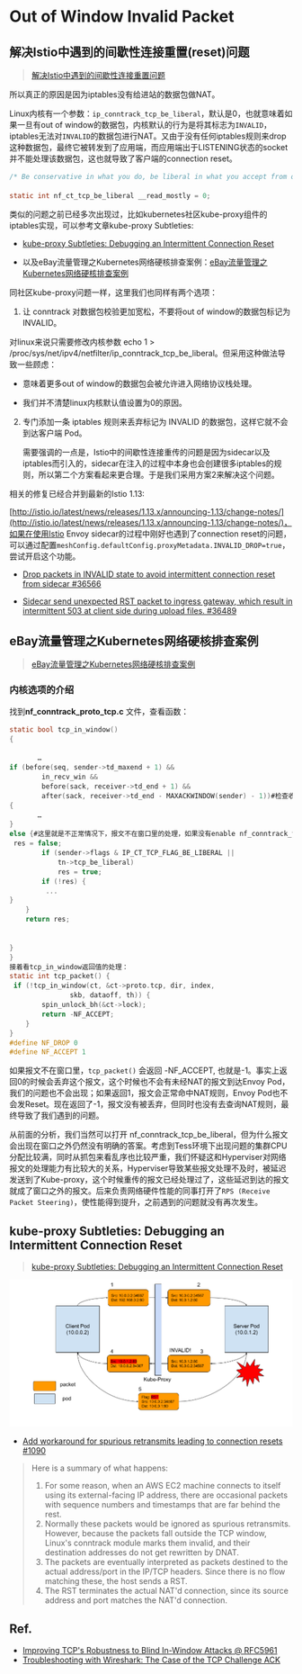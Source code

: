 # Out of Window Invalid Packet

## 解决Istio中遇到的间歇性连接重置(reset)问题

> [解决Istio中遇到的间歇性连接重置问题](https://maimai.cn/article/detail?fid=1716626083&efid=exAQgZXTj-4Tzk8rKYSjiA)



所以真正的原因是因为iptables没有给进站的数据包做NAT。

Linux内核有一个参数：`ip_conntrack_tcp_be_liberal`，默认是0，也就意味着如果一旦有out of window的数据包，内核默认的行为是将其标志为`INVALID`，iptables无法对`INVALID`的数据包进行NAT。又由于没有任何iptables规则来drop这种数据包，最终它被转发到了应用端，而应用端出于LISTENING状态的socket并不能处理该数据包，这也就导致了客户端的connection reset。

```c
/* Be conservative in what you do, be liberal in what you accept from others. If it's non-zero, we mark only out of window RST segments as INVALID. */

static int nf_ct_tcp_be_liberal __read_mostly = 0;
```



类似的问题之前已经多次出现过，比如kubernetes社区kube-proxy组件的iptables实现，可以参考文章kube-proxy Subtleties: 

- [kube-proxy Subtleties: Debugging an Intermittent Connection Reset](http://kubernetes.io/blog/2019/03/29/kube-proxy-subtleties-debugging-an-intermittent-connection-reset/)

- 以及eBay流量管理之Kubernetes网络硬核排查案例：[eBay流量管理之Kubernetes网络硬核排查案例](http://mp.weixin.qq.com/s/phcaowQWFQf9dzFCqxSCJA)



同社区kube-proxy问题一样，这里我们也同样有两个选项：

1. 让 conntrack 对数据包校验更加宽松，不要将out of window的数据包标记为 INVALID。

对linux来说只需要修改内核参数 echo 1 > /proc/sys/net/ipv4/netfilter/ip_conntrack_tcp_be_liberal。但采用这种做法导致一些顾虑：

- 意味着更多out of window的数据包会被允许进入网络协议栈处理。

- 我们并不清楚linux内核默认值设置为0的原因。

2. 专门添加一条 iptables 规则来丢弃标记为 INVALID 的数据包，这样它就不会到达客户端 Pod。

    需要强调的一点是，Istio中的间歇性连接重传的问题是因为sidecar以及iptables而引入的，sidecar在注入的过程中本身也会创建很多iptables的规则，所以第二个方案看起来更合理。于是我们采用方案2来解决这个问题。





相关的修复已经合并到最新的Istio 1.13:

[http://istio.io/latest/news/releases/1.13.x/announcing-1.13/change-notes/](http://istio.io/latest/news/releases/1.13.x/announcing-1.13/change-notes/)，如果在使用Istio Envoy sidecar的过程中刚好也遇到了connection reset的问题，可以通过配置`meshConfig.defaultConfig.proxyMetadata.INVALID_DROP=true`，尝试开启这个功能。



- [Drop packets in INVALID state to avoid intermittent connection reset from sidecar #36566](https://github.com/istio/istio/pull/36566)

- [Sidecar send unexpected RST packet to ingress gateway, which result in intermittent 503 at client side during upload files. #36489](https://github.com/istio/istio/issues/36489)





## eBay流量管理之Kubernetes网络硬核排查案例

> [eBay流量管理之Kubernetes网络硬核排查案例](http://mp.weixin.qq.com/s/phcaowQWFQf9dzFCqxSCJA)



### 内核选项的介绍

找到**nf_conntrack_proto_tcp.c** 文件，查看函数：

```c
static bool tcp_in_window()
{
      
       …
if (before(seq, sender->td_maxend + 1) &&
        in_recv_win &&
        before(sack, receiver->td_end + 1) &&
        after(sack, receiver->td_end - MAXACKWINDOW(sender) - 1))#检查收到的包的序列号是否在TCP接收窗口之内
{
       …
}
else {#这里就是不正常情况下，报文不在窗口里的处理，如果没有enable nf_conntrack_tcp_be_liberal, 那么res为false， 反之为true
 res = false; 
        if (sender->flags & IP_CT_TCP_FLAG_BE_LIBERAL ||
            tn->tcp_be_liberal)
            res = true;
        if (!res) {
         ...
}
    }
    return res;


}
}
接着看tcp_in_window返回值的处理：
static int tcp_packet() {
 if (!tcp_in_window(ct, &ct->proto.tcp, dir, index,
               skb, dataoff, th)) {
        spin_unlock_bh(&ct->lock);
        return -NF_ACCEPT;
    }
}
#define NF_DROP 0
#define NF_ACCEPT 1
```



如果报文不在窗口里，`tcp_packet()` 会返回 -NF_ACCEPT, 也就是-1。事实上返回0的时候会丢弃这个报文，这个时候也不会有未经NAT的报文到达Envoy Pod，我们的问题也不会出现；如果返回1，报文会正常命中NAT规则，Envoy Pod也不会发Reset。现在返回了-1，报文没有被丢弃，但同时也没有去查询NAT规则，最终导致了我们遇到的问题。



从前面的分析，我们当然可以打开 nf_conntrack_tcp_be_liberal，但为什么报文会出现在窗口之外仍然没有明确的答案。考虑到Tess环境下出现问题的集群CPU分配比较满，同时从抓包来看乱序也比较严重，我们怀疑这和Hyperviser对网络报文的处理能力有比较大的关系，Hyperviser导致某些报文处理不及时，被延迟发送到了Kube-proxy，这个时候重传的报文已经处理过了，这些延迟到达的报文就成了窗口之外的报文。后来负责网络硬件性能的同事打开了`RPS (Receive Packet Steering)`，使性能得到提升，之前遇到的问题就没有再次发生。



## kube-proxy Subtleties: Debugging an Intermittent Connection Reset

> [kube-proxy Subtleties: Debugging an Intermittent Connection Reset](http://kubernetes.io/blog/2019/03/29/kube-proxy-subtleties-debugging-an-intermittent-connection-reset/)



![connection-reset-packet-flow](out-of-window-invalid-conntrack.assets/connection-reset-packet-flow-16748129318414.png)



* [Add workaround for spurious retransmits leading to connection resets #1090](https://github.com/moby/libnetwork/issues/1090)

> Here is a summary of what happens:
>
> 1. For some reason, when an AWS EC2 machine connects to itself using its external-facing IP address, there are occasional packets with sequence numbers and timestamps that are far behind the rest.
> 2. Normally these packets would be ignored as spurious retransmits. However, because the packets fall outside the TCP window, Linux's conntrack module marks them invalid, and their destination addresses do not get rewritten by DNAT.
> 3. The packets are eventually interpreted as packets destined to the actual address/port in the IP/TCP headers. Since there is no flow matching these, the host sends a RST.
> 4. The RST terminates the actual NAT'd connection, since its source address and port matches the NAT'd connection.


## Ref.
 - [Improving TCP's Robustness to Blind In-Window Attacks @ RFC5961](https://datatracker.ietf.org/doc/html/rfc5961)
 - [Troubleshooting with Wireshark: The Case of the TCP Challenge ACK](https://www.networkdefenseblog.com/post/wireshark-tcp-challenge-ack)





